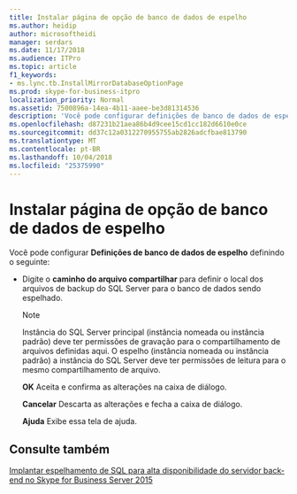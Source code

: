 ```yaml
---
title: Instalar página de opção de banco de dados de espelho
ms.author: heidip
author: microsoftheidi
manager: serdars
ms.date: 11/17/2018
ms.audience: ITPro
ms.topic: article
f1_keywords:
- ms.lync.tb.InstallMirrorDatabaseOptionPage
ms.prod: skype-for-business-itpro
localization_priority: Normal
ms.assetid: 7500896a-14ea-4b11-aaee-be3d81314536
description: 'Você pode configurar definições de banco de dados de espelho definindo o seguinte:'
ms.openlocfilehash: d87231b21aea86b4d9cee15cd1cc182d6610e0ce
ms.sourcegitcommit: dd37c12a0312270955755ab2826adcfbae813790
ms.translationtype: MT
ms.contentlocale: pt-BR
ms.lasthandoff: 10/04/2018
ms.locfileid: "25375990"
---
```

# <a name="install-mirror-database-option-page"></a>Instalar página de opção de banco de dados de espelho
 
Você pode configurar **Definições de banco de dados de espelho** definindo o seguinte:
  
- Digite o **caminho do arquivo compartilhar** para definir o local dos arquivos de backup do SQL Server para o banco de dados sendo espelhado.
    
    > [!NOTE]
    > Instância do SQL Server principal (instância nomeada ou instância padrão) deve ter permissões de gravação para o compartilhamento de arquivos definidas aqui. O espelho (instância nomeada ou instância padrão) a instância do SQL Server deve ter permissões de leitura para o mesmo compartilhamento de arquivo. 
  
  **OK** Aceita e confirma as alterações na caixa de diálogo.
  
  **Cancelar** Descarta as alterações e fecha a caixa de diálogo.
  
  **Ajuda** Exibe essa tela de ajuda.
  
## <a name="see-also"></a>Consulte também

[Implantar espelhamento de SQL para alta disponibilidade do servidor back-end no Skype for Business Server 2015](../../deploy/deploy-high-availability-and-disaster-recovery/sql-mirroring-for-high-availability.md)